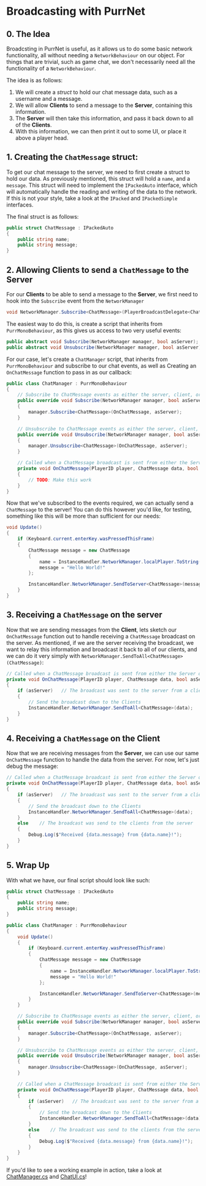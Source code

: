 # Broadcasting with PurrNet 

## 0. The Idea
Broadcsting in PurrNet is useful, as it allows us to do some basic network functionality, all without needing a `NetworkBehaviour` on our object. For things that are trivial, such as game chat, we don't necessarily need all the functionality of a `NetworkBehaviour`.

The idea is as follows:
1. We will create a *struct* to hold our chat message data, such as a username and a message.
2. We will allow **Clients** to send a message to the **Server**, containing this information.
3. The **Server** will then take this information, and pass it back down to all of the **Clients**.
4. With this information, we can then print it out to some UI, or place it above a player head.

## 1. Creating the `ChatMessage` struct:
To get our chat message to the server, we need to first create a struct to hold our data. As previously mentioned, this struct will hold a `name`, and a `message`. This struct will need to implement the `IPackedAuto` interface, which will automatically handle the reading and writing of the data to the network. If this is not your style, take a look at the `IPacked` and `IPackedSimple` interfaces.

The final struct is as follows:
```C#
public struct ChatMessage : IPackedAuto
{
    public string name;
    public string message;
}
```

## 2. Allowing **Clients** to send a `ChatMessage` to the **Server**
For our **Clients** to be able to send a message to the **Server**, we first need to hook into the `Subscribe` event from the `NetworkManager`
```C#
void NetworkManager.Subscribe<ChatMessage>(PlayerBroadcastDelegate<ChatMessage> callback, bool asServer)
```
The easiest way to do this, is create a script that inherits from `PurrMonoBehaviour`, as this gives us access to two very useful events:

```C#
public abstract void Subscribe(NetworkManager manager, bool asServer);
public abstract void Unsubscribe(NetworkManager manager, bool asServer);
```

For our case, let's create a `ChatManager` script, that inherits from `PurrMonoBehaviour` and subscribe to our chat events, as well as Creating an `OnChatMessage` function to pass in as our callback:

```C#
public class ChatManager : PurrMonoBehaviour
{
    // Subscribe to ChatMessage events as either the server, client, or both
    public override void Subscribe(NetworkManager manager, bool asServer)
    {
        manager.Subscribe<ChatMessage>(OnChatMessage, asServer);
    }

    // Unsubscribe to ChatMessage events as either the server, client, or both
    public override void Unsubscribe(NetworkManager manager, bool asServer)
    {
        manager.Unsubscribe<ChatMessage>(OnChatMessage, asServer);
    }

    // Called when a ChatMessage broadcast is sent from either the Server or a Client
    private void OnChatMessage(PlayerID player, ChatMessage data, bool asServer)
    {
        // TODO: Make this work
    }
}
```

Now that we've subscribed to the events required, we can actually send a `ChatMessage` to the server! You can do this however you'd like, for testing, something like this will be more than sufficient for our needs: 

```C#
void Update()
{
    if (Keyboard.current.enterKey.wasPressedThisFrame)
    {
        ChatMessage message = new ChatMessage
        {
            name = InstanceHandler.NetworkManager.localPlayer.ToString(),
            message = "Hello World!"
        };

        InstanceHandler.NetworkManager.SendToServer<ChatMessage>(message);
    }
}
```

## 3. Receiving a `ChatMessage` on the server
Now that we are sending messages from the **Client**, lets sketch our `OnChatMessage` function out to handle receiving a `ChatMessage` broadcast on the server. As mentioned, if we are the server receiving the broadcast, we want to relay this information and broadcast it back to all of our clients, and we can do it very simply with `NetworkManager.SendToAll<ChatMessage>(ChatMessage)`:

```C#
// Called when a ChatMessage broadcast is sent from either the Server or a Client
private void OnChatMessage(PlayerID player, ChatMessage data, bool asServer)
{
    if (asServer)   // The broadcast was sent to the server from a client
    {
        // Send the broadcast down to the Clients
        InstanceHandler.NetworkManager.SendToAll<ChatMessage>(data);
    }
}
```

## 4. Receiving a `ChatMessage` on the Client
Now that we are receiving messages from the **Server**, we can use our same `OnChatMessage` function to handle the data from the server. For now, let's just debug the message:

```C#
// Called when a ChatMessage broadcast is sent from either the Server or a Client
private void OnChatMessage(PlayerID player, ChatMessage data, bool asServer)
{
    if (asServer)   // The broadcast was sent to the server from a client
    {
        // Send the broadcast down to the Clients
        InstanceHandler.NetworkManager.SendToAll<ChatMessage>(data);
    }
    else    // The broadcast was send to the clients from the server
    {
        Debug.Log($"Received {data.message} from {data.name}!");
    }
}
```

## 5. Wrap Up
With what we have, our final script should look like such:

```C#
public struct ChatMessage : IPackedAuto
{
    public string name;
    public string message;
}

public class ChatManager : PurrMonoBehaviour
{
    void Update()
    {
        if (Keyboard.current.enterKey.wasPressedThisFrame)
        {
            ChatMessage message = new ChatMessage
            {
                name = InstanceHandler.NetworkManager.localPlayer.ToString(),
                message = "Hello World!"
            };

            InstanceHandler.NetworkManager.SendToServer<ChatMessage>(message);
        }
    }

    // Subscribe to ChatMessage events as either the server, client, or both
    public override void Subscribe(NetworkManager manager, bool asServer)
    {
        manager.Subscribe<ChatMessage>(OnChatMessage, asServer);
    }

    // Unsubscribe to ChatMessage events as either the server, client, or both
    public override void Unsubscribe(NetworkManager manager, bool asServer)
    {
        manager.Unsubscribe<ChatMessage>(OnChatMessage, asServer);
    }

    // Called when a ChatMessage broadcast is sent from either the Server or a Client
    private void OnChatMessage(PlayerID player, ChatMessage data, bool asServer)
    {
        if (asServer)   // The broadcast was sent to the server from a client
        {
            // Send the broadcast down to the Clients
            InstanceHandler.NetworkManager.SendToAll<ChatMessage>(data);
        }
        else    // The broadcast was send to the clients from the server
        {
            Debug.Log($"Received {data.message} from {data.name}!");
        }
    }
}
```

If you'd like to see a working example in action, take a look at [ChatManager.cs](https://github.com/shelbyjuno/PurrNet-Playground/blob/f73e54eb6ef40670b3d99ffaf24519d1778e1cf2/PurrNet/Assets/Code/Chat/ChatManager.cs) and [ChatUI.cs](https://github.com/shelbyjuno/PurrNet-Playground/blob/f73e54eb6ef40670b3d99ffaf24519d1778e1cf2/PurrNet/Assets/Code/Chat/ChatUI.cs)!